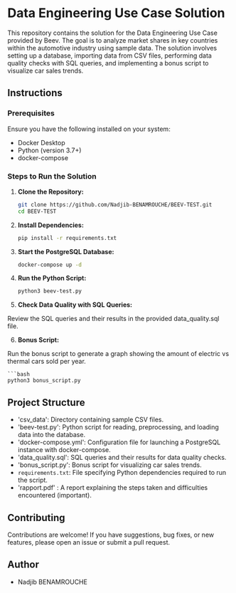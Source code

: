 # Data Engineering Use Case Solution

This repository contains the solution for the Data Engineering Use Case provided by Beev. The goal is to analyze market shares in key countries within the automotive industry using sample data. The solution involves setting up a database, importing data from CSV files, performing data quality checks with SQL queries, and implementing a bonus script to visualize car sales trends.

## Instructions

### Prerequisites

Ensure you have the following installed on your system:

- Docker Desktop
- Python (version 3.7+)
- docker-compose

### Steps to Run the Solution

1. **Clone the Repository:**

   ```bash
   git clone https://github.com/Nadjib-BENAMROUCHE/BEEV-TEST.git
   cd BEEV-TEST

   
2. **Install Dependencies:**

    ```bash
    pip install -r requirements.txt

3. **Start the PostgreSQL Database:**

    ```bash
    docker-compose up -d

4. **Run the Python Script:**

    ```bash
    python3 beev-test.py

5. **Check Data Quality with SQL Queries:**

Review the SQL queries and their results in the provided data_quality.sql file.

6. **Bonus Script:**

Run the bonus script to generate a graph showing the amount of electric vs thermal cars sold per year.

    ```bash
    python3 bonus_script.py


## Project Structure

- 'csv_data': Directory containing sample CSV files.
- 'beev-test.py': Python script for reading, preprocessing, and loading data into the database.
- 'docker-compose.yml': Configuration file for launching a PostgreSQL instance with docker-compose.
- 'data_quality.sql': SQL queries and their results for data quality checks.
- 'bonus_script.py': Bonus script for visualizing car sales trends.
- `requirements.txt`: File specifying Python dependencies required to run the script.
- 'rapport.pdf' : A report explaining the steps taken and difficulties encountered (important).

## Contributing

Contributions are welcome! If you have suggestions, bug fixes, or new features, please open an issue or submit a pull request.

## Author

- Nadjib BENAMROUCHE
